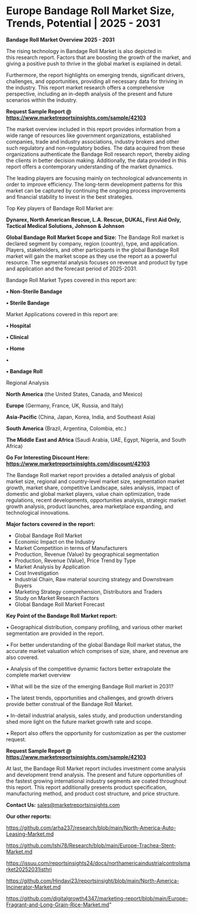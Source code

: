 # Europe Bandage Roll Market Size, Trends, Potential | 2025 - 2031

<Strong> Bandage Roll Market Overview 2025 - 2031</strong>

The rising technology in Bandage Roll Market is also depicted in this research report. Factors that are boosting the growth of the market, and giving a positive push to thrive in the global market is explained in detail.

Furthermore, the report highlights on emerging trends, significant drivers, challenges, and opportunities, providing all necessary data for thriving in the industry. This report market research offers a comprehensive perspective, including an in-depth analysis of the present and future scenarios within the industry.

<strong>Request Sample Report @ <a href=https://www.marketreportsinsights.com/sample/42103>https://www.marketreportsinsights.com/sample/42103</a></strong>

The market overview included in this report provides information from a wide range of resources like government organizations, established companies, trade and industry associations, industry brokers and other such regulatory and non-regulatory bodies. The data acquired from these organizations authenticate the Bandage Roll research report, thereby aiding the clients in better decision making. Additionally, the data provided in this report offers a contemporary understanding of the market dynamics.

The leading players are focusing mainly on technological advancements in order to improve efficiency. The long-term development patterns for this market can be captured by continuing the ongoing process improvements and financial stability to invest in the best strategies.

Top Key players of Bandage Roll Market are:

<strong>Dynarex, North American Rescue, L.A. Rescue, DUKAL, First Aid Only, Tactical Medical Solutions, Johnson & Johnson</strong>

<strong><b>Global Bandage Roll Market Scope and Size:</b></strong>
The Bandage Roll market is declared segment by company, region (country), type, and application. Players, stakeholders, and other participants in the global Bandage Roll market will gain the market scope as they use the report as a powerful resource. The segmental analysis focuses on revenue and product by type and application and the forecast period of 2025-2031.

Bandage Roll Market Types covered in this report are:

<strong>•  Non-Sterile Bandage

•  Sterile Bandage</strong>

Market Applications covered in this report are:

<strong>•  Hospital

•  Clinical

•  Home

•  

•  Bandage Roll</strong> 

Regional Analysis

<strong>North America</strong> (the United States, Canada, and Mexico)

<strong>Europe</strong> (Germany, France, UK, Russia, and Italy)

<strong>Asia-Pacific</strong> (China, Japan, Korea, India, and Southeast Asia)

<strong>South America</strong> (Brazil, Argentina, Colombia, etc.)

<strong>The Middle East and Africa</strong> (Saudi Arabia, UAE, Egypt, Nigeria, and South Africa)

<strong>Go For Interesting Discount Here: <a href=https://www.marketreportsinsights.com/discount/42103>https://www.marketreportsinsights.com/discount/42103</a></strong>

The Bandage Roll market report provides a detailed analysis of global market size, regional and country-level market size, segmentation market growth, market share, competitive Landscape, sales analysis, impact of domestic and global market players, value chain optimization, trade regulations, recent developments, opportunities analysis, strategic market growth analysis, product launches, area marketplace expanding, and technological innovations.

<strong><b>Major factors covered in the report:</b></strong>
<ul>
  <li>Global Bandage Roll Market </li>
  <li>Economic Impact on the Industry</li>
  <li>Market Competition in terms of Manufacturers</li>
  <li>Production, Revenue (Value) by geographical segmentation</li>
  <li>Production, Revenue (Value), Price Trend by Type</li>
  <li>Market Analysis by Application</li>
  <li>Cost Investigation</li>
  <li>Industrial Chain, Raw material sourcing strategy and Downstream Buyers</li>
  <li>Marketing Strategy comprehension, Distributors and Traders</li>
  <li>Study on Market Research Factors</li>
  <li>Global Bandage Roll Market Forecast</li>
</ul>

<strong><b>Key Point of the Bandage Roll Market report:</b></strong>

• Geographical distribution, company profiling, and various other market segmentation are provided in the report.

• For better understanding of the global Bandage Roll market status, the accurate market valuation which comprises of size, share, and revenue are also covered.

• Analysis of the competitive dynamic factors better extrapolate the complete market overview

• What will be the size of the emerging Bandage Roll market in 2031?

• The latest trends, opportunities and challenges, and growth drivers provide better construal of the Bandage Roll Market.

• In-detail industrial analysis, sales study, and production understanding shed more light on the future market growth rate and scope.

• Report also offers the opportunity for customization as per the customer request.

<strong>Request Sample Report @ <a href=https://www.marketreportsinsights.com/sample/42103>https://www.marketreportsinsights.com/sample/42103</a></strong>

At last, the Bandage Roll Market report includes investment come analysis and development trend analysis. The present and future opportunities of the fastest growing international industry segments are coated throughout this report. This report additionally presents product specification, manufacturing method, and product cost structure, and price structure.

<strong>Contact Us:</strong>
sales@marketreportsinsights.com

<strong>Our other reports:</strong>

<a href=https://github.com/arha237/research/blob/main/North-America-Auto-Leasing-Market.md>https://github.com/arha237/research/blob/main/North-America-Auto-Leasing-Market.md</a>

<a href=https://github.com/Ishi78/Research/blob/main/Europe-Trachea-Stent-Market.md>https://github.com/Ishi78/Research/blob/main/Europe-Trachea-Stent-Market.md</a>

<a href=https://issuu.com/reportsinsights24/docs/northamericaindustrialcontrolsmarket20252031isthri>https://issuu.com/reportsinsights24/docs/northamericaindustrialcontrolsmarket20252031isthri</a>

<a href=https://github.com/Hindavi23/reportsinsight/blob/main/North-America-Incinerator-Market.md>https://github.com/Hindavi23/reportsinsight/blob/main/North-America-Incinerator-Market.md</a>

<a href=https://github.com/digitalgrowth4347/marketing-report/blob/main/Europe-Fragrant-and-Long-Grain-Rice-Market.md>https://github.com/digitalgrowth4347/marketing-report/blob/main/Europe-Fragrant-and-Long-Grain-Rice-Market.md</a>"
